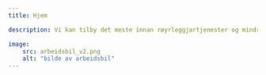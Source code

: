 ```yaml
---
title: Hjem

description: Vi kan tilby det meste innan røyrleggjartjenester og mindre gravejobber i Lærdal, Aurland og Årdal

image:
    src: arbeidsbil_v2.png
    alt: "bilde av arbeidsbil"
---
```

